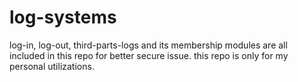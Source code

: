 # log-systems
log-in, log-out, third-parts-logs and its membership modules are all included in this repo for better secure issue.
this repo is only for my personal utilizations. 
